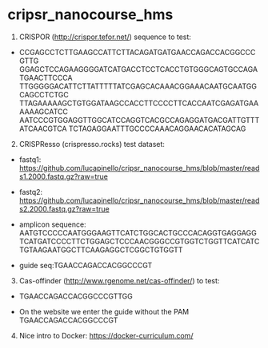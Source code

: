 # cripsr_nanocourse_hms



1) CRISPOR (http://crispor.tefor.net/) sequence to test:

- CCGAGCCTCTTGAAGCCATTCTTACAGATGATGAACCAGACCACGGCCCGTTG
GGAGCTCCAGAAGGGGATCATGACCTCCTCACCTGTGGGCAGTGCCAGATGAACTTCCCA
TTGGGGGACATTCTTATTTTTATCGAGCACAAACGGAAACAATGCAATGGCAGCCTCTGC
TTAGAAAAAGCTGTGGATAAGCCACCTTCCCCTTCACCAATCGAGATGAAAAAAGCATCC
AATCCCGTGGAGGTTGGCATCCAGGTCACGCCAGAGGATGACGATTGTTTATCAACGTCA
TCTAGAGGAATTTGCCCCAAACAGGAACACATAGCAG


2) CRISPResso (crispresso.rocks) test dataset:

- fastq1: https://github.com/lucapinello/cripsr_nanocourse_hms/blob/master/reads1.2000.fastq.gz?raw=true

- fastq2: https://github.com/lucapinello/cripsr_nanocourse_hms/blob/master/reads2.2000.fastq.gz?raw=true

- amplicon sequence:  AATGTCCCCCAATGGGAAGTTCATCTGGCACTGCCCACAGGTGAGGAGGTCATGATCCCCTTCTGGAGCTCCCAACGGGCCGTGGTCTGGTTCATCATCTGTAAGAATGGCTTCAAGAGGCTCGGCTGTGGTT

- guide seq:TGAACCAGACCACGGCCCGT

3) Cas-offinder (http://www.rgenome.net/cas-offinder/) to test: 

- TGAACCAGACCACGGCCCGTTGG

- On the website we enter the guide without the PAM TGAACCAGACCACGGCCCGT


4) Nice intro to Docker: https://docker-curriculum.com/
